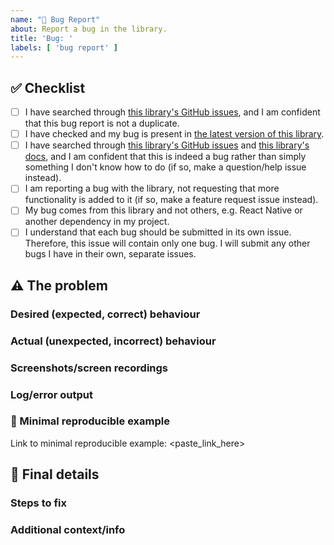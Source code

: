 ```yaml
---
name: "🐛 Bug Report"
about: Report a bug in the library.
title: 'Bug: '
labels: [ 'bug report' ]
---
```


<!--
Thank you for reporting an issue with this library!
Please fill out all the information below about the bug you've found.
Doing so helps us to fix it ASAP 😃
-->

## ✅ Checklist

- [ ] I have searched
  through [this library's GitHub issues](https://github.com/hossein-zare/react-native-dropdown-picker/issues),
  and I am confident that this bug report is not a duplicate.
- [ ] I have checked and my bug is present
  in [the latest version of this library](https://www.npmjs.com/package/react-native-dropdown-picker).
- [ ] I have searched
  through [this library's GitHub issues](https://github.com/hossein-zare/react-native-dropdown-picker/issues)
  and [this library's docs](https://hossein-zare.github.io/react-native-dropdown-picker-website/docs),
  and I am confident that this is indeed a bug rather than simply something I
  don't know how to do (if so, make a question/help issue instead).
- [ ] I am reporting a bug with the library, not requesting that more
  functionality is added to it (if so, make a feature request issue instead).
- [ ] My bug comes from this library and not others, e.g. React Native or
  another dependency in my project.
- [ ] I understand that each bug should be submitted in its own issue.
  Therefore, this issue will contain only one bug. I will submit any other bugs
  I have in their own, separate issues.

## ⚠️ The problem

### Desired (expected, correct) behaviour

<!--
Please describe how this library should behave and act.
This will be the proper behaviour that should be seen, but isn't because of the bug.
-->

### Actual (unexpected, incorrect) behaviour

<!--
Please describe how this library actually does act.
This will be the undesired behaviour present because of the bug.
-->

### Screenshots/screen recordings

<!--
If possible, please include screenshots and/or screen recordings showing the bug.
A picture speaks a thousand words.
-->

### Log/error output

<!--
If your bug produced any errors or logs, please copy and paste them here.
-->

### 🔁 Minimal reproducible example

<!--
Please include a link to a minimal reproducible example of the bug.
This should be the minimum amount of code required to show the bug.
Don't include any code or dependencies not needed for it to be present.
If you found this bug in your project, remove everything other than the bare minimum required to reproduce and demonstrate this bug.

This example might be within:
- an Expo Snack (https://snack.expo.dev)
- a CodeSandbox (https://codesandbox.io)
- a GitHub repo or gist

We recommend using an Expo Snack to create a minimal reproducible example.
Here are some tips to help you: https://stackoverflow.com/help/mcve
-->

Link to minimal reproducible example: <paste_link_here>

## 🏁 Final details

### Steps to fix

<!--
Have you taken any steps to try to debug or fix this issue?
If you have, what have you learnt while doing so? Did anything work?
What insights and ideas can you give us into how we might fix this bug?
Feel free to edit this library with patch-package (https://github.com/ds300/patch-package).
See if you can debug or fix the issue and let us know what you find out!
-->

### Additional context/info

<!--
Please include any other information you think is relevant to this bug report.
-->
